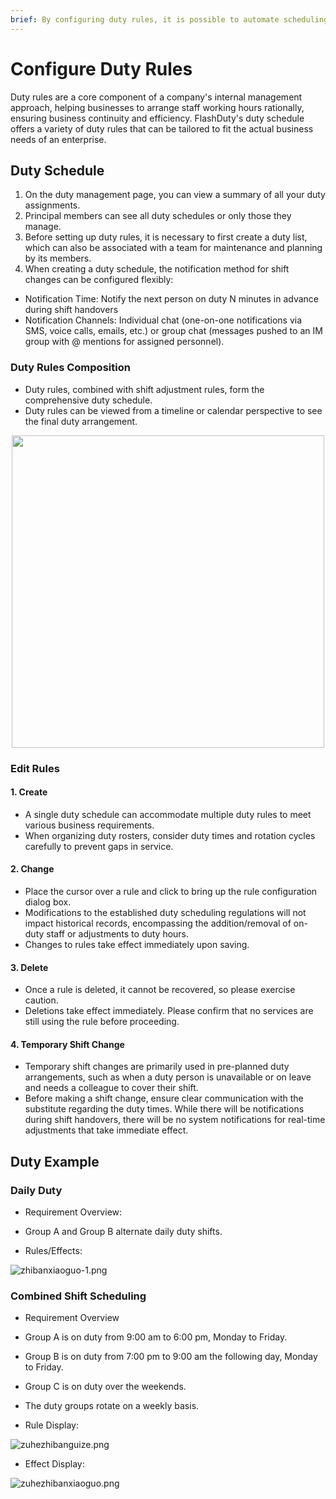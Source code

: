```yaml
---
brief: By configuring duty rules, it is possible to automate scheduling and notify specific duty personnel
---
```


# Configure Duty Rules

Duty rules are a core component of a company's internal management approach, helping businesses to arrange staff working hours rationally, ensuring business continuity and efficiency. FlashDuty's duty schedule offers a variety of duty rules that can be tailored to fit the actual business needs of an enterprise.

## Duty Schedule
1. On the duty management page, you can view a summary of all your duty assignments.
2. Principal members can see all duty schedules or only those they manage.
3. Before setting up duty rules, it is necessary to first create a duty list, which can also be associated with a team for maintenance and planning by its members.
4. When creating a duty schedule, the notification method for shift changes can be configured flexibly:
- Notification Time: Notify the next person on duty N minutes in advance during shift handovers
- Notification Channels: Individual chat (one-on-one notifications via SMS, voice calls, emails, etc.) or group chat (messages pushed to an IM group with @ mentions for assigned personnel).

### Duty Rules Composition

- Duty rules, combined with shift adjustment rules, form the comprehensive duty schedule.
- Duty rules can be viewed from a timeline or calendar perspective to see the final duty arrangement.

<img src="https://fcdoc.github.io/img/YAhBMLK6qkGY1kRBVS-phRgql1KoULwbXKbMY0VHQj0.avif" style="display: block; margin: 0 auto;" height="500">

### Edit Rules
#### 1. Create

- A single duty schedule can accommodate multiple duty rules to meet various business requirements.
- When organizing duty rosters, consider duty times and rotation cycles carefully to prevent gaps in service.
#### 2. Change

- Place the cursor over a rule and click to bring up the rule configuration dialog box.
- Modifications to the established duty scheduling regulations will not impact historical records, encompassing the addition/removal of on-duty staff or adjustments to duty hours.
- Changes to rules take effect immediately upon saving.

#### 3. Delete

- Once a rule is deleted, it cannot be recovered, so please exercise caution.
- Deletions take effect immediately. Please confirm that no services are still using the rule before proceeding.

#### 4. Temporary Shift Change
- Temporary shift changes are primarily used in pre-planned duty arrangements, such as when a duty person is unavailable or on leave and needs a colleague to cover their shift.
- Before making a shift change, ensure clear communication with the substitute regarding the duty times. While there will be notifications during shift handovers, there will be no system notifications for real-time adjustments that take immediate effect.

## Duty Example

### Daily Duty
- Requirement Overview:
- Group A and Group B alternate daily duty shifts.

- Rules/Effects:

![zhibanxiaoguo-1.png](https://fcdoc.github.io/img/wYD8amIzvc9KkZLPA6mweXUYMBflr-06TZFOQTqGn0A.avif)

### Combined Shift Scheduling
- Requirement Overview
- Group A is on duty from 9:00 am to 6:00 pm, Monday to Friday.
- Group B is on duty from 7:00 pm to 9:00 am the following day, Monday to Friday.
- Group C is on duty over the weekends.
- The duty groups rotate on a weekly basis.

- Rule Display:

![zuhezhibanguize.png](https://fcdoc.github.io/img/8byBJUrSY8afMbm84FqNvTr6U8rnpXbIqhXXFht6Mek.avif)

- Effect Display:

![zuhezhibanxiaoguo.png](https://fcdoc.github.io/img/xdVAhdN0fbDFVgt9frLmrVIXmHlXHaUVZrBUVJfGmKw.avif)